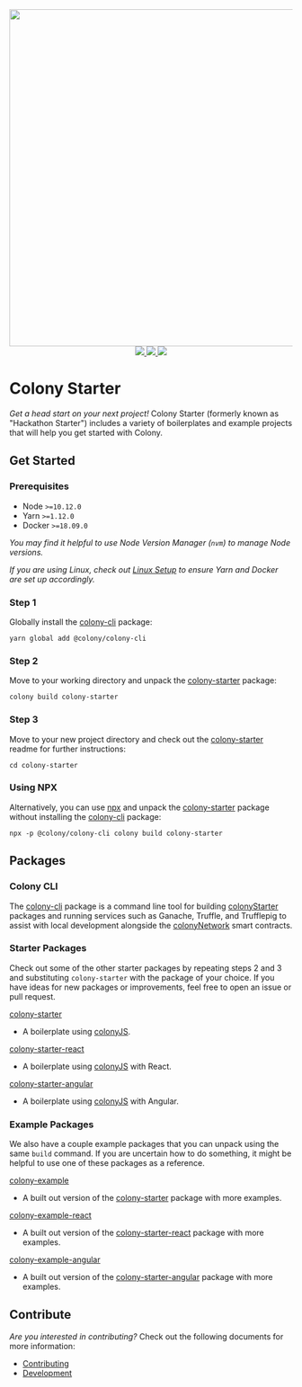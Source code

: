 <div align="center">
  <img src="/docs/img/colonyStarter_color.svg" width="600" />
</div>
<div align="center">
  <a href="https://circleci.com/gh/JoinColony/colonyStarter">
    <img src="https://circleci.com/gh/JoinColony/colonyStarter.svg?style=shield" />
  </a>
  <a href="https://gitter.im/JoinColony/colonyStarter">
    <img src="https://img.shields.io/gitter/room/TechnologyAdvice/Stardust.svg" />
  </a>
  <a href="https://build.colony.io/">
    <img src="https://img.shields.io/discourse/https/build.colony.io/status.svg" />
  </a>
</div>

# Colony Starter

_Get a head start on your next project!_ Colony Starter (formerly known as "Hackathon Starter") includes a variety of boilerplates and example projects that will help you get started with Colony.

## Get Started

### Prerequisites

- Node `>=10.12.0`
- Yarn `>=1.12.0`
- Docker `>=18.09.0`

_You may find it helpful to use Node Version Manager (`nvm`) to manage Node versions._

_If you are using Linux, check out [Linux Setup](/.github/LINUX_SETUP.md) to ensure Yarn and Docker are set up accordingly._

### Step 1

Globally install the [colony-cli](/packages/colony-cli) package:

```
yarn global add @colony/colony-cli
```

### Step 2

Move to your working directory and unpack the [colony-starter](/packages/colony-starter) package:

```
colony build colony-starter
```

### Step 3

Move to your new project directory and check out the [colony-starter](/packages/colony-starter) readme for further instructions:

```
cd colony-starter
```

### Using NPX

Alternatively, you can use [npx](https://www.npmjs.com/package/npx) and unpack the [colony-starter](/packages/colony-starter) package without installing the [colony-cli](/packages/colony-cli) package:

```
npx -p @colony/colony-cli colony build colony-starter
```

## Packages

### Colony CLI

The [colony-cli](/packages/colony-cli) package is a command line tool for building [colonyStarter](https://github.com/JoinColony/colonyStarter) packages and running services such as Ganache, Truffle, and Trufflepig to assist with local development alongside the [colonyNetwork](https://github.com/JoinColony/colonyNetwork) smart contracts.

### Starter Packages

Check out some of the other starter packages by repeating steps 2 and 3 and substituting `colony-starter` with the package of your choice. If you have ideas for new packages or improvements, feel free to open an issue or pull request.

[colony-starter](/packages/colony-starter)

- A boilerplate using [colonyJS](https://github.com/JoinColony/colonyJS).

[colony-starter-react](/packages/colony-starter-react)

- A boilerplate using [colonyJS](https://github.com/JoinColony/colonyJS) with React.

[colony-starter-angular](/packages/colony-starter-angular)

- A boilerplate using [colonyJS](https://github.com/JoinColony/colonyJS) with Angular.

### Example Packages

We also have a couple example packages that you can unpack using the same `build` command. If you are uncertain how to do something, it might be helpful to use one of these packages as a reference.

[colony-example](/packages/colony-example)

- A built out version of the [colony-starter](/packages/colony-starter) package with more examples.

[colony-example-react](/packages/colony-example-react)

- A built out version of the [colony-starter-react](/packages/colony-starter-react) package with more examples.

[colony-example-angular](/packages/colony-example-angular)

- A built out version of the [colony-starter-angular](/packages/colony-starter-angular) package with more examples.

## Contribute

_Are you interested in contributing?_ Check out the following documents for more information:

- [Contributing](/.github/CONTRIBUTING.md)
- [Development](/.github/DEVELOPMENT.md)
